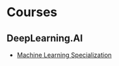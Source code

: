 # Courses

## DeepLearning.AI
* [Machine Learning Specialization](https://github.com/rosa-lpz/Courses/tree/main/DeepLearning.AI%20-%20Machine%20Learning%20Specialization)
